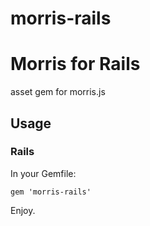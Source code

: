 morris-rails
============

# Morris for Rails

asset gem for morris.js

## Usage

### Rails

In your Gemfile:

    gem 'morris-rails'

Enjoy.

